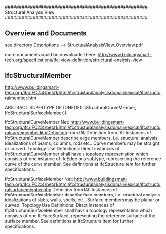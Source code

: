 ####################################################
Structural Analysis View
####################################################


Overview and Documents
-----------------------------------------------------

see directory Descriptions --> StructuralAnalysisView_Overview.pdf

more documents could be downloaded here:
http://www.buildingsmart-tech.org/specifications/ifc-view-definition/structural-analysis-view



IfcStructuralMember
-----------------------------------------------------

http://www.buildingsmart-tech.org/ifc/IFC2x4/beta1/html/ifcstructuralanalysisdomain/lexical/ifcstructuralmember.htm

ABSTRACT SUPERTYPE OF   (ONEOF(IfcStructuralCurveMember, IfcStructuralSurfaceMember)) 



IfcStructuralCurveMember
Net:
  http://www.buildingsmart-tech.org/ifc/IFC2x4/beta1/html/ifcstructuralanalysisdomain/lexical/ifcstructuralcurvemember.htmDefinition from IAI: 
Definition from IAI: 
  Instances of IfcStructuralCurveMember describe edge members, i.e. structural analysis idealizations 
  of beams, columns, rods etc.. Curve members may be straight or curved.
Topology Use Definitions:
  Direct instances of IfcStructuralCurveMember shall have a topology representation 
  which consists of one instance of IfcEdge or a subtype, representing the reference curve of the curve member.
  See definitions at IfcStructuralItem for further specifications.


IfcStructuralSurfaceMember
Net:
  http://www.buildingsmart-tech.org/ifc/IFC2x4/beta1/html/ifcstructuralanalysisdomain/lexical/ifcstructuralsurfacemember.htm
Definition from IAI: 
  Instances of IfcStructuralSurfaceMember describe face members, i.e. structural analysis idealizations
  of slabs, walls, shells, etc.. Surface members may be planar or curved.
Topology Use Definitions:
  Direct instances of IfcStructuralSurfaceMember shall have a topology representation 
  which consists of one IfcFaceSurface, representing the reference surface of the surface member. 
  See definitions at IfcStructuralItem for further specifications.


